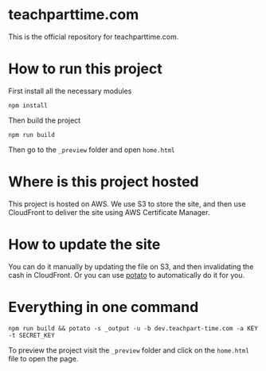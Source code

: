 # teachparttime.com

This is the official repository for teachparttime.com.

# How to run this project

First install all the necessary modules

```
npm install
```

Then build the project

```
npm run build
```

Then go to the `_preview` folder and open `home.html`

# Where is this project hosted

This project is hosted on AWS. We use S3 to store the site, and then use CloudFront to deliver the site using AWS Certificate Manager.

# How to update the site

You can do it manually by updating the file on S3, and then invalidating the cash in CloudFront. Or you can use [potato](https://www.npmjs.com/package/@0x4447/potato) to automatically do it for you.

# Everything in one command

`npm run build && potato -s _output -u -b dev.teachpart-time.com -a KEY -t SECRET_KEY`

To preview the project visit the `_preview` folder and click on the `home.html` file to open the page.

